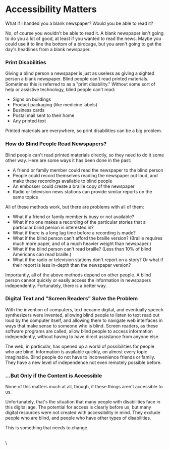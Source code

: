 # Accessibility Matters

What if I handed you a blank newspaper? Would you be able to read it?

No, of course you wouldn't be able to read it. A blank newspaper isn't going to do you a lot of good, at least if you wanted to read the news. Maybe you could use it to line the bottom of a birdcage, but you aren't going to get the day's headlines from a blank newspaper.

### Print Disabilities

Giving a blind person a newspaper is just as useless as giving a sighted person a blank newspaper. Blind people can't read printed materials. Sometimes this is referred to as a "print disability." Without some sort of help or assistive technology, blind people can't read:

* Signs on buildings
* Product packaging (like medicine labels)
* Business cards
* Postal mail sent to their home
* Any printed text

Printed materials are everywhere, so print disabilities can be a big problem.&#x20;

### How do Blind People Read Newspapers?

Blind people can't read printed materials directly, so they need to do it some other way. Here are some ways it has been done in the past:

* A friend or family member could read the newspaper to the blind person
* People could record themselves reading the newspaper out loud, and make these recordings available to blind people
* An embosser could create a braille copy of the newspaper
* Radio or television news stations can provide similar reports on the same topics

All of these methods work, but there are problems with all of them:

* What if a friend or family member is busy or not available?
* What if no one makes a recording of the particular stories that a particular blind person is interested in?&#x20;
* What if there is a long lag time before a recording is made?
* What if the blind person can't afford the braille version? (Braille requires much more paper, and of a much heavier weight than newspaper.)&#x20;
* What if the blind person can't read braille? (Less than 10% of blind Americans can read braille.)
* What if the radio or television stations don't report on a story? Or what if their report is less in-depth than the newspaper version?

Importantly, all of the above methods depend on other people. A blind person cannot quickly or easily access the information in newspapers independently. Fortunately, there is a better way.&#x20;

### Digital Text and "Screen Readers" Solve the Problem

With the invention of computers, text became digital, and eventually speech synthesizers were invented, allowing blind people to listen to text read out loud by the computer itself, and allowing them to navigate web interfaces in ways that make sense to someone who is blind. Screen readers, as these software programs are called, allow blind people to access information independently, without having to have direct assistance from anyone else.

The web, in particular, has opened up a world of possibilities for people who are blind. Information is available quickly, on almost every topic imaginable. Blind people do not have to inconvenience friends or family. They have a new level of independence not even remotely possible before.

### ...But Only if the Content is Accessible

None of this matters much at all, though, if these things aren't accessible to us.

Unfortunately, that's the situation that many people with disabilities face in this digital age. The potential for access is clearly before us, but many digital resources were not created with accessibility in mind. They exclude people who are blind, and people who have other types of disabilities.&#x20;

This is something that needs to change.

\
\
